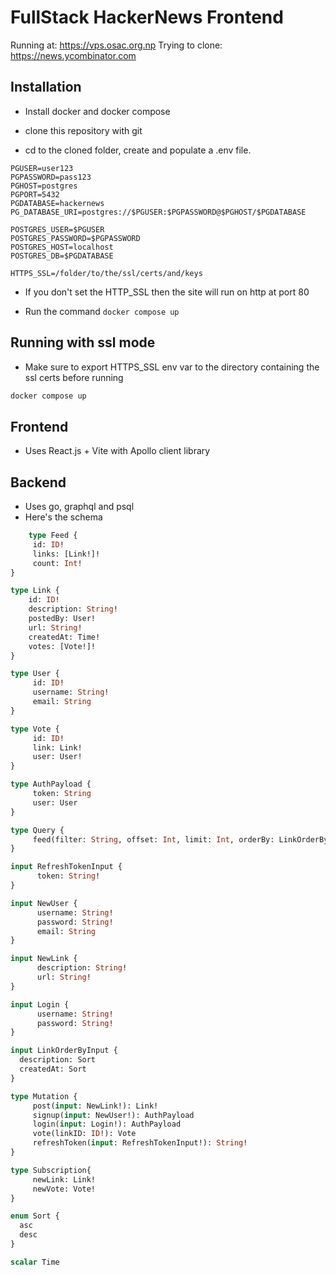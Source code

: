 # FullStack HackerNews Frontend

Running at: https://vps.osac.org.np
Trying to clone: https://news.ycombinator.com

## Installation

- Install docker and docker compose

- clone this repository with git

- cd to the cloned folder, create and populate a .env file.

```shell
PGUSER=user123
PGPASSWORD=pass123
PGHOST=postgres
PGPORT=5432
PGDATABASE=hackernews
PG_DATABASE_URI=postgres://$PGUSER:$PGPASSWORD@$PGHOST/$PGDATABASE

POSTGRES_USER=$PGUSER
POSTGRES_PASSWORD=$PGPASSWORD
POSTGRES_HOST=localhost
POSTGRES_DB=$PGDATABASE

HTTPS_SSL=/folder/to/the/ssl/certs/and/keys
```

- If you don't set the HTTP_SSL then the site will run on http at port 80

- Run the command `docker compose up`

## Running with ssl mode

- Make sure to export HTTPS_SSL env var to the directory containing the ssl certs before running

```sh
docker compose up
```
## Frontend
- Uses React.js + Vite with Apollo client library

## Backend
- Uses go, graphql and psql
- Here's the schema

```graphql
    type Feed {
     id: ID!
     links: [Link!]!
     count: Int!
}

type Link {
    id: ID!
    description: String!
    postedBy: User!
    url: String!
    createdAt: Time!
    votes: [Vote!]!
}

type User {
     id: ID!
     username: String!
     email: String
}

type Vote {
     id: ID!
     link: Link!
     user: User!
}

type AuthPayload {
     token: String
     user: User
}

type Query {
     feed(filter: String, offset: Int, limit: Int, orderBy: LinkOrderByInput): Feed!
}

input RefreshTokenInput {
      token: String!
}

input NewUser {
      username: String!
      password: String!
      email: String
}

input NewLink {
      description: String!
      url: String!
}

input Login {
      username: String!
      password: String!
}

input LinkOrderByInput {
  description: Sort
  createdAt: Sort
}

type Mutation {
     post(input: NewLink!): Link!
     signup(input: NewUser!): AuthPayload
     login(input: Login!): AuthPayload
     vote(linkID: ID!): Vote
     refreshToken(input: RefreshTokenInput!): String!
}

type Subscription{
     newLink: Link!
     newVote: Vote!
}

enum Sort {
  asc
  desc
}

scalar Time
```
